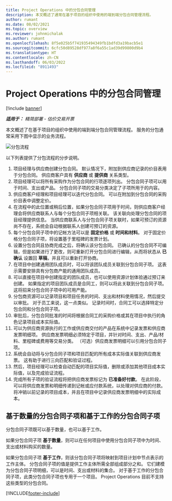 ```yaml
---
title: Project Operations 中的分包合同管理
description: 本文概述了通常在基于项目的组织中使用的端到端分包合同管理流程。
author: rumant
ms.date: 08/02/2021
ms.topic: overview
ms.reviewer: johnmichalak
ms.author: rumant
ms.openlocfilehash: 8f5e025b5f741935494349fb1bdfd3a19bacb5e1
ms.sourcegitcommit: 6cfc50d89528df977a8f6a55c1ad39d99800d9b4
ms.translationtype: HT
ms.contentlocale: zh-CN
ms.lasthandoff: 06/03/2022
ms.locfileid: "8911493"
---
```

# <a name="subcontract-management-in-project-operations"></a>Project Operations 中的分包合同管理

[!include [banner](../../includes/dataverse-preview.md)]

_**适用于：** 精简部署 - 估价交易开票_

本文概述了在基于项目的组织中使用的端到端分包合同管理流程。 服务的分包通常采用下图中显示的业务流程。

![分包流程](../media/SubcontractingProcessFlow.png)

以下列表提供了分包流程的分步说明。

1. 项目经理与供应商创建分包合同。 默认情况下，附加到供应商记录的价目表用于分包合同。 供应商客户具有 **供应商** 或 **提供商** 关系类型。
2. 项目经理可以将所有采购作为分包合同的行项逐项列出。 分包合同子项可以用于时间、支出或产品。 分包合同子项的交易分类决定了子项所用于的内容。
3. 供应商客户经理和项目经理可以迭代分包合同。 可以在附加到分包合同的采购价目表中调整定价。
4. 在流程中的此位置或稍后位置，如果分包合同子项用于时间，则供应商客户经理会将供应商联系人与每个分包合同子项相关联。 该关联向处理分包合同的项目经理提供信息。 当供应商联系人与分包合同子项关联时，如果可预订的资源尚不存在，系统会自动根据联系人创建可预订的资源。
5. 每个分包合同子项中的记帐方法可以是 **固定价格** 或 **时间和材料**。 对于固定价格分包合同子项，将设置基于里程碑的发票计划。
6.  设置分包合同且协商完成之后，将确认该分包合同。 已确认的分包合同不可编辑，但是如果进行了更改，则可重新打开分包合同进行编辑，从而将状态从 **已确认** 设置回 **草稿**，并且可以重新打开协商。 
7.  在项目中创建通用团队成员时，可以将该团队成员关联到分包合同子项。 这表示需要安排具有分包商产能的通用团队成员。
8.  可以直接在项目中创建指定的团队成员，也可以使用资源计划体验通过预订来创建。 如果指定的项目团队成员是合同工，则可以将此关联到分包合同子项。 这将招来分包合同子项中的可用产能。
9.  分包商资源可以记录项目和项目任务的时间、支出和材料使用情况，然后提交以审批。 对于员工来说，这一点类似。 记录时间时，合同工可以选择特定分包合同和分包合同子项。
10. 审批后，分包合同批准的时间将根据合同工的采购价格或其在项目中执行的角色记录项目成本实际值。
11. 可以为供应商资源执行的工作或供应商交付的产品在系统中记录发票和供应商发票明细项。 供应商发票明细必须特定于项目，并针对时间、支出、产品/材料、里程碑或费用等交易分类。 （可选）供应商发票明细可以引用分包合同子项。
12. 系统会自动将与分包合同子项和项目匹配的所有成本实际值关联到供应商发票。 这有助于进行三向匹配和验证过程。
13. 然后，项目经理可以检查自动匹配的项目实际值，删除或添加其他项目成本实际值，以及完成验证流程。
14. 完成所有子项的验证流程将把供应商发票标记为 **已准备好付款**。 在此阶段，可以将供应商发票和明细传递到记帐或应付款系统，以处理对供应商的付款。 将冲销以前记录的项目成本，并且在项目中记录供应商发票明细中的实际成本。

## <a name="quantity-based-subcontract-lines-and-work-based-subcontract-lines"></a>基于数量的分包合同子项和基于工作的分包合同子项

分包合同子项既可以基于数量，也可以基于工作。 

如果分包合同子项 **基于数量**，则可以在任何项目中使用分包合同子项中为时间、支出或材料购买的数量。

如果分包合同子项 **基于工作**，则该分包合同子项将映射到项目计划中节点表示的工作主体。 分包合同子项的值是提供工作主体所需全部组成部分之和。 它们建模为分包合同子项明细，可以是时间、支出或材料的集合。 对于基于工作的分包合同子项，此类分包合同子项也专用于一个项目。 Project Operations 目前不支持这些类型的分包合同。

[!INCLUDE[footer-include](../../includes/footer-banner.md)]


